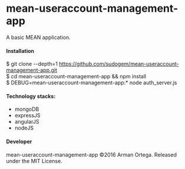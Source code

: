 # mean-useraccount-management-app    
A basic MEAN application.    

#### Installation  
$ git clone --depth=1 https://github.com/sudogem/mean-useraccount-management-app.git      
$ cd mean-useraccount-management-app && npm install    
$ DEBUG=mean-useraccount-management-app:* node auth_server.js    

#### Technology stacks:  
* mongoDB      
* expressJS  
* angularJS     
* nodeJS    


#### Developer    
mean-useraccount-management-app &copy;2016 Arman Ortega. Released under the MIT License.    

